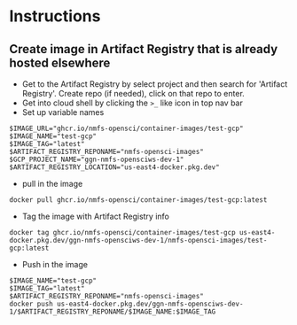 # Instructions

## Create image in Artifact Registry that is already hosted elsewhere

* Get to the Artifact Registry by select project and then search for 'Artifact Registry'. Create repo (if needed), click on that repo to enter.
* Get into cloud shell by clicking the `>_` like icon in top nav bar
* Set up variable names
```
$IMAGE_URL="ghcr.io/nmfs-opensci/container-images/test-gcp"
$IMAGE_NAME="test-gcp"
$IMAGE_TAG="latest"
$ARTIFACT_REGISTRY_REPONAME="nmfs-opensci-images"
$GCP_PROJECT_NAME="ggn-nmfs-opensciws-dev-1"
$ARTIFACT_REGISTRY_LOCATION="us-east4-docker.pkg.dev"
```
* pull in the image
```
docker pull ghcr.io/nmfs-opensci/container-images/test-gcp:latest
```

* Tag the image with Artifact Registry info
```
docker tag ghcr.io/nmfs-opensci/container-images/test-gcp us-east4-docker.pkg.dev/ggn-nmfs-opensciws-dev-1/nmfs-opensci-images/test-gcp:latest
```
* Push in the image
```
$IMAGE_NAME="test-gcp"
$IMAGE_TAG="latest"
$ARTIFACT_REGISTRY_REPONAME="nmfs-opensci-images"
docker push us-east4-docker.pkg.dev/ggn-nmfs-opensciws-dev-1/$ARTIFACT_REGISTRY_REPONAME/$IMAGE_NAME:$IMAGE_TAG
```
